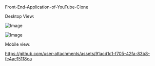 Front-End-Application-of-YouTube-Clone


Desktop View:

![Image](https://github.com/user-attachments/assets/2178ad4c-dc97-4cf7-9219-0a3b26d41297)


![Image](https://github.com/user-attachments/assets/d0cfd8cb-87b7-4c6f-92ed-47f0bff96eb1)

Mobile view:

https://github.com/user-attachments/assets/91acd1c1-f705-42fa-83b8-fc4ae15118ea



